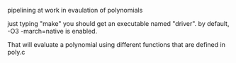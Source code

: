 pipelining at work in evaulation of polynomials

just typing "make" you should get an executable named "driver".
by default, -O3 -march=native is enabled.

That will evaluate a polynomial using different functions that are defined in poly.c
